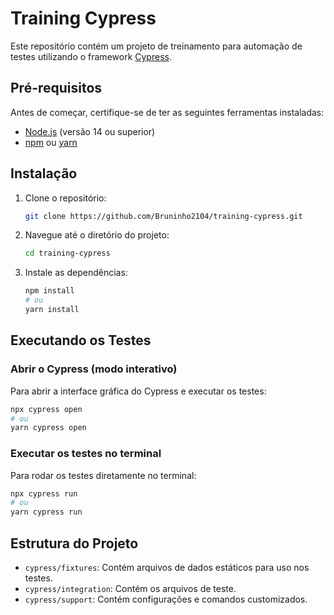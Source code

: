 # Training Cypress

Este repositório contém um projeto de treinamento para automação de testes utilizando o framework [Cypress](https://www.cypress.io/).

## Pré-requisitos

Antes de começar, certifique-se de ter as seguintes ferramentas instaladas:

- [Node.js](https://nodejs.org/) (versão 14 ou superior)
- [npm](https://www.npmjs.com/) ou [yarn](https://yarnpkg.com/)

## Instalação

1. Clone o repositório:
   ```bash
   git clone https://github.com/Bruninho2104/training-cypress.git
   ```

2. Navegue até o diretório do projeto:
   ```bash
   cd training-cypress
   ```

3. Instale as dependências:
   ```bash
   npm install
   # ou
   yarn install
   ```

## Executando os Testes

### Abrir o Cypress (modo interativo)
Para abrir a interface gráfica do Cypress e executar os testes:
```bash
npx cypress open
# ou
yarn cypress open
```

### Executar os testes no terminal
Para rodar os testes diretamente no terminal:
```bash
npx cypress run
# ou
yarn cypress run
```

## Estrutura do Projeto

- `cypress/fixtures`: Contém arquivos de dados estáticos para uso nos testes.
- `cypress/integration`: Contém os arquivos de teste.
- `cypress/support`: Contém configurações e comandos customizados.
